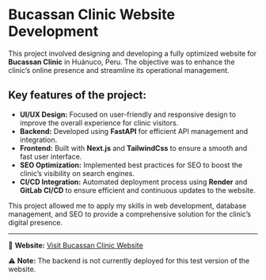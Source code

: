 # Bucassan Clinic Website Development

This project involved designing and developing a fully optimized website for **Bucassan Clinic** in Huánuco, Peru. The objective was to enhance the clinic’s online presence and streamline its operational management.

## Key features of the project:
- **UI/UX Design:** Focused on user-friendly and responsive design to improve the overall experience for clinic visitors.
- **Backend:** Developed using **FastAPI** for efficient API management and integration.
- **Frontend:** Built with **Next.js** and **TailwindCss** to ensure a smooth and fast user interface.
- **SEO Optimization:** Implemented best practices for SEO to boost the clinic’s visibility on search engines.
- **CI/CD Integration:** Automated deployment process using **Render** and **GitLab CI/CD** to ensure efficient and continuous updates to the website.

This project allowed me to apply my skills in web development, database management, and SEO to provide a comprehensive solution for the clinic’s digital presence.

---

🔗 **Website:** [Visit Bucassan Clinic Website](https://bucassan-u951.onrender.com/)

⚠️ **Note:** The backend is not currently deployed for this test version of the website.
